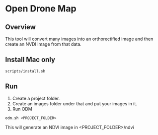 # Open Drone Map

## Overview
This tool will convert many images into an orthorectified image and then create an NVDI image from that data.

## Install Mac only
```
scripts/install.sh
```

## Run 
1. Create a project folder.
2. Create an images folder under that and put your images in it.
3. Run ODM
```
odm.sh <PROJECT_FOLDER>
```

This will generate an NDVI image in <PROJECT_FOLDER>/ndvi

